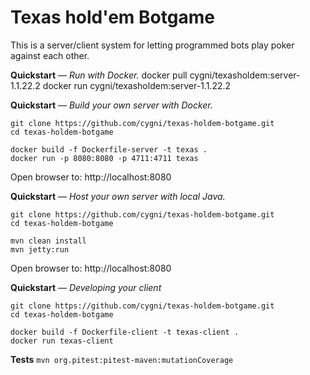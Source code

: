 # Texas hold'em Botgame

This is a server/client system for letting programmed bots play poker against each other.

**Quickstart** &mdash; _Run with Docker._
docker pull cygni/texasholdem:server-1.1.22.2
docker run cygni/texasholdem:server-1.1.22.2


**Quickstart** &mdash; _Build your own server with Docker._

    git clone https://github.com/cygni/texas-holdem-botgame.git
    cd texas-holdem-botgame

    docker build -f Dockerfile-server -t texas .
    docker run -p 8080:8080 -p 4711:4711 texas

Open browser to: http://localhost:8080

**Quickstart** &mdash; _Host your own server with local Java._

    git clone https://github.com/cygni/texas-holdem-botgame.git
    cd texas-holdem-botgame

    mvn clean install
    mvn jetty:run

Open browser to: http://localhost:8080

**Quickstart** &mdash; _Developing your client_

    git clone https://github.com/cygni/texas-holdem-botgame.git
    cd texas-holdem-botgame

    docker build -f Dockerfile-client -t texas-client .
    docker run texas-client

**Tests**
`mvn org.pitest:pitest-maven:mutationCoverage`